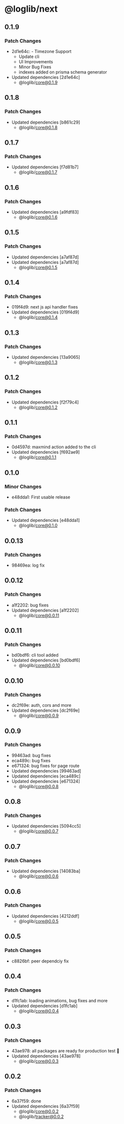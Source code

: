 # @loglib/next

## 0.1.9

### Patch Changes

- 2d1e64c: - Timezone Support
  - Update cli
  - UI Improvements
  - Minor Bug Fixes
  - indexes added on prisma schema generator
- Updated dependencies [2d1e64c]
  - @loglib/core@0.1.9

## 0.1.8

### Patch Changes

- Updated dependencies [b861c29]
  - @loglib/core@0.1.8

## 0.1.7

### Patch Changes

- Updated dependencies [f7d81b7]
  - @loglib/core@0.1.7

## 0.1.6

### Patch Changes

- Updated dependencies [a9fdf83]
  - @loglib/core@0.1.6

## 0.1.5

### Patch Changes

- Updated dependencies [a7af87d]
- Updated dependencies [a7af87d]
  - @loglib/core@0.1.5

## 0.1.4

### Patch Changes

- 019f4d9: next js api handler fixes
- Updated dependencies [019f4d9]
  - @loglib/core@0.1.4

## 0.1.3

### Patch Changes

- Updated dependencies [13a9065]
  - @loglib/core@0.1.3

## 0.1.2

### Patch Changes

- Updated dependencies [f2f79c4]
  - @loglib/core@0.1.2

## 0.1.1

### Patch Changes

- 0d4597d: maxmind action added to the cli
- Updated dependencies [f692ae9]
  - @loglib/core@0.1.1

## 0.1.0

### Minor Changes

- e48dda1: First usable release

### Patch Changes

- Updated dependencies [e48dda1]
  - @loglib/core@0.1.0

## 0.0.13

### Patch Changes

- 98469ea: log fix

## 0.0.12

### Patch Changes

- a1f2202: bug fixes
- Updated dependencies [a1f2202]
  - @loglib/core@0.0.11

## 0.0.11

### Patch Changes

- bd0bdf6: cli tool added
- Updated dependencies [bd0bdf6]
  - @loglib/core@0.0.10

## 0.0.10

### Patch Changes

- dc2f69e: auth, cors and more
- Updated dependencies [dc2f69e]
  - @loglib/core@0.0.9

## 0.0.9

### Patch Changes

- 99463ad: bug fixes
- eca489c: bug fixes
- e671324: bug fixes for page route
- Updated dependencies [99463ad]
- Updated dependencies [eca489c]
- Updated dependencies [e671324]
  - @loglib/core@0.0.8

## 0.0.8

### Patch Changes

- Updated dependencies [5094cc5]
  - @loglib/core@0.0.7

## 0.0.7

### Patch Changes

- Updated dependencies [14083ba]
  - @loglib/core@0.0.6

## 0.0.6

### Patch Changes

- Updated dependencies [4212ddf]
  - @loglib/core@0.0.5

## 0.0.5

### Patch Changes

- c8826bf: peer dependciy fix

## 0.0.4

### Patch Changes

- d1fc1ab: loading animations, bug fixes and more
- Updated dependencies [d1fc1ab]
  - @loglib/core@0.0.4

## 0.0.3

### Patch Changes

- 43ae978: all packages are ready for production test 🚀
- Updated dependencies [43ae978]
  - @loglib/core@0.0.3

## 0.0.2

### Patch Changes

- 6a37f59: done
- Updated dependencies [6a37f59]
  - @loglib/core@0.0.2
  - @loglib/tracker@0.0.2
